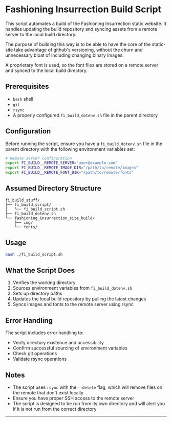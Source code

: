# Fashioning Insurrection Build Script

This script automates a build of the Fashioning Insurrection static website. It handles updating the build repository and syncing assets from a remote server to the local build directory.

The purpose of building this way is to be able to have the core of the static-site take advantage of github's versioning, without the churn and unnecessary bloat of including changing binary images.

A proprietary font is used, so the font files are stored on a remote server and synced to the local build directory.


## Prerequisites

- `bash` shell
- `git`
- `rsync`
- A properly configured `fi_build_dotenv.sh` file in the parent directory


## Configuration

Before running the script, ensure you have a `fi_build_dotenv.sh` file in the parent directory with the following environment variables set:

```bash
# Remote server configuration
export FI_BUILD__REMOTE_SERVER="user@example.com"
export FI_BUILD__REMOTE_IMAGE_DIR="/path/to/remote/images"
export FI_BUILD__REMOTE_FONT_DIR="/path/to/remote/fonts"
```

## Assumed Directory Structure

```
fi_build_stuff/
├── fi_build_script/
│   └── fi_build_script.sh
├── fi_build_dotenv.sh
└── fashioning_insurrection_site_build/
    ├── img/
    └── fonts/
```

## Usage

```bash
bash ./fi_build_script.sh
```

## What the Script Does

1. Verifies the working directory
2. Sources environment variables from `fi_build_dotenv.sh`
3. Sets up directory paths
4. Updates the local build repository by pulling the latest changes
5. Syncs images and fonts to the remote server using rsync


## Error Handling

The script includes error handling to:
- Verify directory existence and accessibility
- Confirm successful sourcing of environment variables
- Check git operations
- Validate rsync operations


## Notes

- The script uses `rsync` with the `--delete` flag, which will remove files on the remote that don't exist locally
- Ensure you have proper SSH access to the remote server
- The script is designed to be run from its own directory and will alert you if it is not run from the correct directory

---
